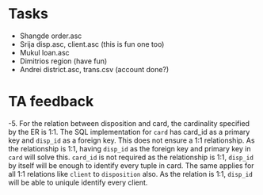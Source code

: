 
# Tasks

- Shangde order.asc
- Srija disp.asc, client.asc (this is fun one too)
- Mukul loan.asc
- Dimitrios region  (have fun)
- Andrei district.asc, trans.csv (account done?)


# TA feedback

-5. For the relation between disposition and card, the cardinality specified by
the ER is 1:1. The SQL implementation for `card` has card_id as a primary key and
`disp_id` as a foreign key. This does not ensure a 1:1 relationship. As the
relationship is 1:1, having `disp_id` as the foreign key and primary key in `card`
will solve this. `card_id` is not required as the relationship is 1:1, `disp_id` by
itself will be enough to identify every tuple in card. The same applies for all
1:1 relations like `client` to `disposition` also. As the relation is 1:1, `disp_id`
will be able to uniqule identify every client.

